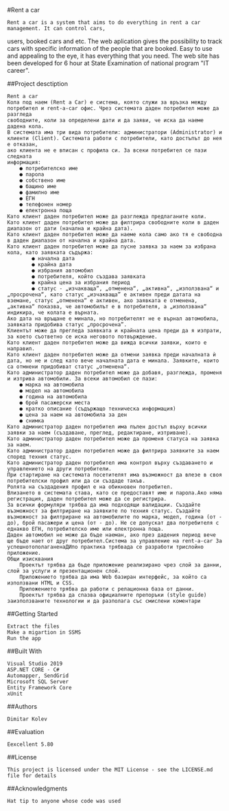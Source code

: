 #Rent a car

	Rent a car is a system that aims to do everything in rent a car management. It can control cars,
users, booked cars and etc. The web aplication gives the possibility to track cars with specific information 
of the people that are booked. Easy to use and appealing to the eye, it has everything that you need.
The web site has been developed for 6 hour at State Examination of national program "IT career".

##Project desctiption

	Rent a car
    Кола под наем (Rent а Car) е система, която служи за връзка между 
	потребител и rent-a-car офис. Чрез системата даден потребител може да разгледа 
	свободните, коли за определени дати и да заяви, че иска да наеме дадена кола.
	В системата има три вида потребители: администратори (Administrator) и 
	клиенти (Client). Системата работи с потребители, като достъпът до нея е отказан, 
	ако клиента не е вписан с профила си. За всеки потребител се пази следната 
	информация:
		● потребителско име
		● парола
		● собствено име
		● бащино име
		● фамилно име
		● ЕГН
		● телефонен номер
		● електронна поща
    Като клиент даден потребител може да разглежда предлаганите коли.
    Като клиент даден потребител може да филтрира свободните коли в даден диапазон от дати (начална и крайна дата).
    Като клиент даден потребител може да наеме кола само ако тя е свободна в даден диапазон от начална и крайна дата.
    Като клиент даден потребител може да пусне заявка за наем за избрана кола, като заявката съдържа:
			● начална дата
			● крайна дата
			● избрания автомобил
			● потребителя, който създава заявката
			● крайна цена за избрания период
			● статус - „изчакваща”, „отменена“, „активна“, „използвана“ и „просрочена“, като статус „изчакваща” е активен преди датата на вземане, статус „отменена“ е активен, ако заявката е отменена, „активна“ показва, че автомобилът е в потребителя, а „използвана“ индикира, че колата е върната.
	Ако дата на връщане е минала, но потребителят не е върнал автомобила, заявката придобива статус „просрочена”.
	Клиентът може да прегледа заявката и крайната цена преди да я изпрати, за което съответно се иска неговото потвърждение.
	Като клиент даден потребител може да вижда всички заявки, които е направил.
	Като клиент даден потребител може да отмени заявка преди началната ѝ дата, но не и след като вече началната дата е минала. Заявките, които са отмнени придобиват статус „отменена“.
	Като администратор даден потребител може да добавя, разглежда, променя и изтрива автомобили. За всеки автомобил се пази:
		● марка на автомобила
		● модел на автомобила
		● година на автомобила
		● брой пасажерски места
		● кратко описание (съдържащо техническа информация)
		● цена за наем на автомобила за ден
		● снимка
	Като администратор даден потребител има пълен достъп върху всички заявки за наем (създаване, преглед, редактиране, изтриване).
	Като администратор даден потребител може да променя статуса на заявка за наем.
	Като администратор даден потребител може да филтрира заявките за наем според техния статус.
	Като администратор даден потребител има контрол върху създаването и управлението на други потребители.
	При стартиране на системата посетителят има възможност да влезе в своя потребителски профил или да си създаде такъв. 
    Ролята на създадения профил е на обикновен потребител.
    Влизането в системата става, като се предоставят име и парола.Ако няма регистрация, даден потребител може да се регистрира.
    За всички формуляри трябва да има подходящи валидации. Създайте възможност за филтриране на заявките по техния статус. Създайте възможност за филтриране на автомобилите по марка, модел, година (от - до), брой пасажери и цена (от - до). Не се допускат два потребителя с еднакво ЕГН, потребителско име или електронна поща.
    Даден автомобил не може да бъде наеман, ако през дадения период вече ще бъде нает от друг потребител.Система за управление на rent-a-car За успешнотополаганенаДИпо практика трябвада се разработи трислойно приложение.
	Общи изисквания
    	Проектът трябва да бъде приложение реализирано чрез слой за данни, слой за услуги и презентационен слой.
		Приложението трябва да има Web базиран интерфейс, за който са използвани HTML и CSS.
    	Приложението трябва да работи с релационна база от данни.
   		Проектът трябва да спазва официалните препоръки (style guide) заизползваните технологии и да разполага със смислени коментари

##Getting Started

	Extract the files
	Make a migartion in SSMS
	Run the app

##Built With

	Visual Studio 2019
	ASP.NET CORE - C#
	Automapper, SendGrid
	Microsoft SQL Server
	Entity Framework Core
	xUnit

##Authors

	Dimitar Kolev

##Еvaluation

	Eexcellent 5.80

##License

	This project is licensed under the MIT License - see the LICENSE.md file for details

##Acknowledgments

	Hat tip to anyone whose code was used